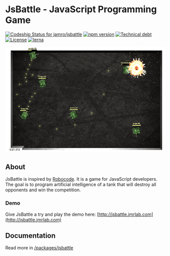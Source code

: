 # JsBattle - JavaScript Programming Game

[![Codeship Status for jamro/jsbattle](https://app.codeship.com/projects/3f7f0000-2534-0137-9e7b-528dbf034d80/status?branch=master)](https://app.codeship.com/projects/330165)
[![npm version](https://badge.fury.io/js/jsbattle.svg)](https://badge.fury.io/js/jsbattle)
[![Technical debt](https://sonarcloud.io/api/project_badges/measure?project=jamro-github%3Ajsbattle&metric=sqale_index)](https://sonarcloud.io/dashboard?id=jamro-github%3Ajsbattle)
[![License](https://img.shields.io/github/license/jamro/jsbattle.svg)](https://opensource.org/licenses/MIT)
[![lerna](https://img.shields.io/badge/maintained%20with-lerna-cc00ff.svg)](https://lernajs.io/)

![Screen shot](./packages/jsbattle-docs/docs/img/screenshot.png)

## About
JsBattle is inspired by [Robocode](http://robocode.sourceforge.net/). It is a game for JavaScript developers. The goal is to program artificial intelligence of a tank that will destroy all opponents and win the competition.

### Demo
Give JsBattle a try and play the demo here: [http://jsbattle.jmrlab.com](http://jsbattle.jmrlab.com)

## Documentation
Read more in [/packages/jsbattle](./packages/jsbattle/README.md)

